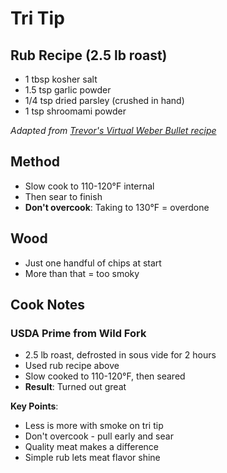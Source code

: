 # Tri Tip

## Rub Recipe (2.5 lb roast)
* 1 tbsp kosher salt
* 1.5 tsp garlic powder
* 1/4 tsp dried parsley (crushed in hand)
* 1 tsp shroomami powder

*Adapted from [Trevor's Virtual Weber Bullet recipe](https://www.virtualweberbullet.com/tri-tip-low-slow/)*

## Method
* Slow cook to 110-120°F internal
* Then sear to finish
* **Don't overcook**: Taking to 130°F = overdone

## Wood
* Just one handful of chips at start
* More than that = too smoky

## Cook Notes

### USDA Prime from Wild Fork
* 2.5 lb roast, defrosted in sous vide for 2 hours
* Used rub recipe above
* Slow cooked to 110-120°F, then seared
* **Result**: Turned out great

**Key Points**:
* Less is more with smoke on tri tip
* Don't overcook - pull early and sear
* Quality meat makes a difference
* Simple rub lets meat flavor shine